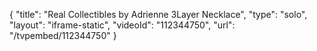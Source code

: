 {
    "title": "Real Collectibles by Adrienne 3Layer Necklace",
    "type": "solo",
    "layout": "iframe-static",
    "videoId": "112344750",
    "url": "\/tvpembed\/112344750"
}